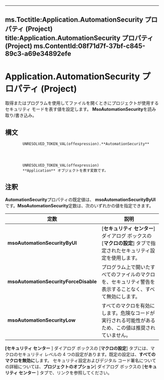 

---
ms.Toctitle:Application.AutomationSecurity プロパティ (Project)
title:Application.AutomationSecurity プロパティ (Project)
ms.ContentId:08f71d7f-37bf-c845-89c3-a69e34892efe
---
# Application.AutomationSecurity プロパティ (Project)




取得またはプログラムを使用してファイルを開くときにプロジェクトが使用するセキュリティ モードを表す値を設定します。 **MsoAutomationSecurity**を読み取り/書き込み。

## 構文

            UNRESOLVED_TOKEN_VAL(offexpression).**AutomationSecurity**




            UNRESOLVED_TOKEN_VAL(offexpression)
            **Application** オブジェクトを表す変数です。



## 注釈
**AutomationSecurity**プロパティの既定値は、 **msoAutomationSecurityByUI**です。**MsoAutomationSecurity**定数は、次のいずれかの値を指定できます。

|**定数**|**説明**|
|---|---|
|**msoAutomationSecurityByUI**|[**セキュリティ センター**] ダイアログ ボックスの [**マクロの設定**] タブで指定されたセキュリティ設定を使用します。|
|**msoAutomationSecurityForceDisable**|プログラム上で開いたすべてのファイルのマクロを、セキュリティ警告を表示することなく、すべて無効にします。|
|**msoAutomationSecurityLow**|すべてのマクロを有効にします。危険なコードが実行される可能性があるため、この値は推奨されていません。|



**[セキュリティ センター** ] ダイアログ ボックスの [**マクロの設定**] タブには、マクロのセキュリティ レベルの 4 つの設定があります。既定の設定は、**すべてのマクロを無効に**します。 
セキュリティ設定およびデジタル コード署名についての詳細については、**プロジェクトのオプション**] ダイアログ ボックスの [**セキュリティ センター** ] タブで、リンクを参照してください。




